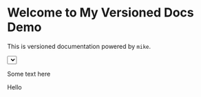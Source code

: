 # Welcome to My Versioned Docs Demo

This is versioned documentation powered by `mike`.

<select id="version-select"></select>
<script>
  fetch('/my-mkdocs-mike-demo/versions.json')
    .then(res => res.json())
    .then(versions => {
      const sel = document.getElementById('version-select');
      const currentVersion = window.location.pathname.split('/')[2];

      versions.forEach(v => {
        const version = v.version;  // Extract version name from the object
        const opt = document.createElement('option');
        opt.value = `/my-mkdocs-mike-demo/${version}/`;  // Absolute path to version
        opt.textContent = v.title || version;  // Use title if available, otherwise use version
        
        if (version === currentVersion) opt.selected = true;
        
        sel.appendChild(opt);
      });

      sel.onchange = () => window.location.href = sel.value;
    })
    .catch(error => {
      console.error('Error fetching versions:', error);
    });
</script>

Some text here

Hello
